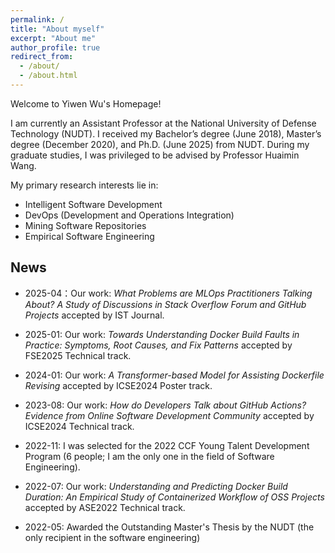 ```yaml
---
permalink: /
title: "About myself"
excerpt: "About me"
author_profile: true
redirect_from: 
  - /about/
  - /about.html
---
```

Welcome to Yiwen Wu's Homepage!

I am currently an Assistant Professor at the National University of Defense Technology (NUDT). I received my Bachelor’s degree (June 2018), Master’s degree (December 2020), and Ph.D. (June 2025) from NUDT. During my graduate studies, I was privileged to be advised by Professor Huaimin Wang.

My primary research interests lie in:
- Intelligent Software Development
- DevOps (Development and Operations Integration)
- Mining Software Repositories
- Empirical Software Engineering


## News
* 2025-04：Our work: *What Problems are MLOps Practitioners Talking About? A Study of Discussions in Stack Overflow Forum and GitHub Projects* accepted by IST Journal.

* 2025-01: Our work: *Towards Understanding Docker Build Faults in Practice: Symptoms, Root Causes, and Fix Patterns* accepted by FSE2025 Technical track.

* 2024-01: Our work: *A Transformer-based Model for Assisting Dockerfile Revising* accepted by ICSE2024 Poster track.

* 2023-08: Our work: *How do Developers Talk about GitHub Actions? Evidence from Online Software Development Community* accepted by ICSE2024 Technical track.

* 2022-11: I was selected for the 2022 CCF Young Talent Development Program (6 people; I am the only one in the field of Software Engineering).

* 2022-07: Our work: *Understanding and Predicting Docker Build Duration: An Empirical Study of Containerized Workflow of OSS Projects* accepted by ASE2022 Technical track.

* 2022-05: Awarded the Outstanding Master's Thesis by the NUDT (the only recipient in the software engineering)

